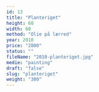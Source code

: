 ```yaml
---
id: 13
title: "Planteriget"
height: 60
width: 60
method: "Olie på lærred"
year: 2010
price: "2800"
status: ""
fileName: "2010-planteriget.jpg"
medie: "painting"
draft: "false"
slug: "planteriget"
weight: "380"
---
```

